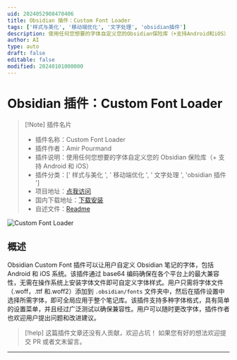 ```yaml
---
uid: 2024052908470406
title: Obsidian 插件：Custom Font Loader
tags: ['样式与美化', '移动端优化', '文字处理', 'obsidian插件']
description: 使用任何您想要的字体自定义您的Obsidian保险库（+支持Android和iOS）
author: AI
type: auto
draft: false
editable: false
modified: 20240101000000
---
```


# Obsidian 插件：Custom Font Loader

> [!Note] 插件名片
> - 插件名称：Custom Font Loader
> - 插件作者：Amir Pourmand
> - 插件说明：使用任何您想要的字体自定义您的 Obsidian 保险库（+ 支持 Android 和 iOS）
> - 插件分类：[' 样式与美化 ', ' 移动端优化 ', ' 文字处理 ', 'obsidian 插件 ']
> - 项目地址：[点我访问](https://github.com/pourmand1376/obsidian-custom-font)
> - 国内下载地址：[下载安装](https://pkmer.cn/products/plugin/pluginMarket/?custom-font-loader)
> - 自述文件：[Readme](https://ghproxy.net/https://raw.githubusercontent.com/pourmand1376/obsidian-custom-font/master/README.md)

![Custom Font Loader](https://cdn.pkmer.cn/covers/custom-font-loader.gif!pkmer)

## 概述

Obsidian Custom Font 插件可以让用户自定义 Obsidian 笔记的字体，包括 Android 和 iOS 系统。该插件通过 base64 编码确保在各个平台上的最大兼容性，无需在操作系统上安装字体文件即可自定义字体样式。用户只需将字体文件（.woff，.ttf 和.woff2）添加到 `.obsidian/fonts` 文件夹中，然后在插件设置中选择所需字体，即可全局应用于整个笔记库。该插件支持多种字体格式，具有简单的设置菜单，并且经过广泛测试以确保兼容性。用户可以随时更改字体，插件作者也欢迎用户提出问题和改进建议。

> [!help]
> 这篇插件文章还没有人贡献，欢迎占坑！
> 如果您有好的想法欢迎提交 PR 或者文末留言。

---



